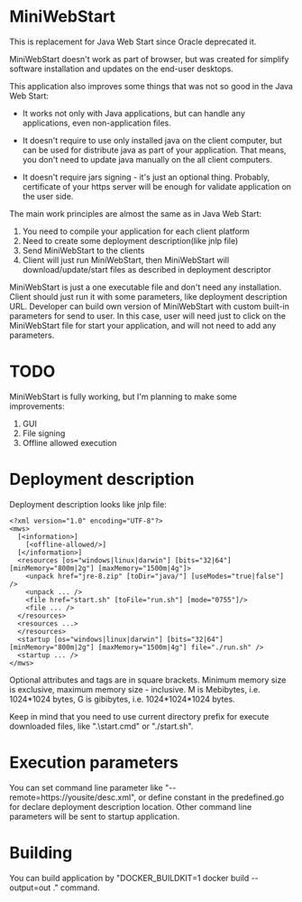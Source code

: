 MiniWebStart
============

This is replacement for Java Web Start since Oracle deprecated it.

MiniWebStart doesn't work as part of browser, but was created for simplify software installation and updates on the end-user desktops.

This application also improves some things that was not so good in the Java Web Start:

* It works not only with Java applications, but can handle any applications, even non-application files.

* It doesn't require to use only installed java on the client computer, but can be used for distribute java as part of your application. That means, you don't need to update java manually on the all client computers.

* It doesn't require jars signing - it's just an optional thing. Probably, certificate of your https server will be enough for validate application on the user side.

The main work principles are almost the same as in Java Web Start:
1. You need to compile your application for each client platform
2. Need to create some deployment description(like jnlp file)
3. Send MiniWebStart to the clients
4. Client will just run MiniWebStart, then MiniWebStart will download/update/start files as described in deployment descriptor

MiniWebStart is just a one executable file and don't need any installation. Client should just run it with some parameters, like deployment description URL.
Developer can build own version of MiniWebStart with custom built-in parameters for send to user. In this case, user will need just to click on the MiniWebStart file for start your application, and will not need to add any parameters.

TODO
====

MiniWebStart is fully working, but I'm planning to make some improvements:
1. GUI
2. File signing
3. Offline allowed execution

Deployment description
======================

Deployment description looks like jnlp file:

```
<?xml version="1.0" encoding="UTF-8"?>
<mws>
  [<information>]
    [<offline-allowed/>]
  [</information>]
  <resources [os="windows|linux|darwin"] [bits="32|64"] [minMemory="800m|2g"] [maxMemory="1500m|4g"]>
    <unpack href="jre-8.zip" [toDir="java/"] [useModes="true|false"] />
    <unpack ... />
    <file href="start.sh" [toFile="run.sh"] [mode="0755"]/>
    <file ... />
  </resources>
  <resources ...>
  </resources>
  <startup [os="windows|linux|darwin"] [bits="32|64"] [minMemory="800m|2g"] [maxMemory="1500m|4g"] file="./run.sh" />
  <startup ... />
</mws>
```

Optional attributes and tags are in square brackets. Minimum memory size is exclusive, maximum memory size - inclusive. M is Mebibytes, i.e. 1024\*1024 bytes, G is gibibytes, i.e. 1024\*1024\*1024 bytes.

Keep in mind that you need to use current directory prefix for execute downloaded files, like ".\start.cmd" or "./start.sh".

Execution parameters
====================

You can set command line parameter like "--remote=https://yousite/desc.xml", or define constant in the predefined.go for declare deployment description location. Other command line parameters will be sent to startup application.

Building
========

You can build application by "DOCKER_BUILDKIT=1 docker build --output=out ." command.
